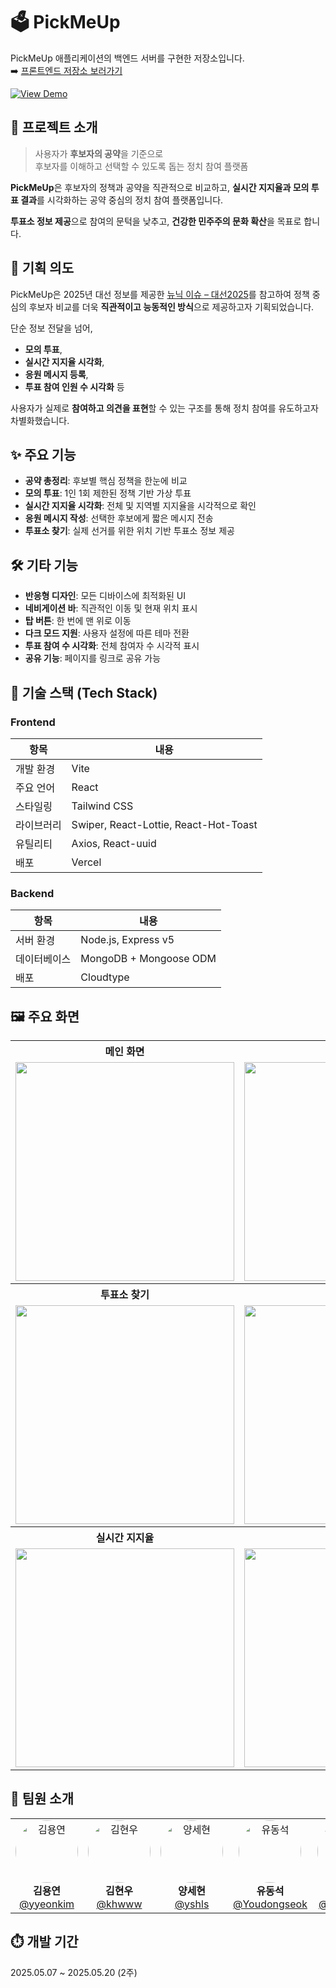 # 🗳️ PickMeUp

PickMeUp 애플리케이션의 백엔드 서버를 구현한 저장소입니다.  
➡️ [프론트엔드 저장소 보러가기](https://github.com/ureca-team1/PickMeUp-Frontend)

[![View Demo](https://img.shields.io/badge/🚀%20View%20Demo-Click%20Here-black)](https://pick-me-up-three.vercel.app/)

## 📌 프로젝트 소개

> 사용자가 **후보자의 공약**을 기준으로   
> 후보자를 이해하고 선택할 수 있도록 돕는 정치 참여 플랫폼

**PickMeUp**은 후보자의 정책과 공약을 직관적으로 비교하고, **실시간 지지율과 모의 투표 결과**를 시각화하는 공약 중심의 정치 참여 플랫폼입니다.

**투표소 정보 제공**으로 참여의 문턱을 낮추고, **건강한 민주주의 문화 확산**을 목표로 합니다.

## 🎯 기획 의도

PickMeUp은 2025년 대선 정보를 제공한 [뉴닉 이슈 – 대선2025](https://newneek.co/issue/election2025)를 참고하여 정책 중심의 후보자 비교를 더욱 **직관적이고 능동적인 방식**으로 제공하고자 기획되었습니다.

단순 정보 전달을 넘어,

- **모의 투표**,
- **실시간 지지율 시각화**,
- **응원 메시지 등록**,
- **투표 참여 인원 수 시각화** 등

사용자가 실제로 **참여하고 의견을 표현**할 수 있는 구조를 통해 정치 참여를 유도하고자 차별화했습니다.

## ✨ 주요 기능

- **공약 총정리**: 후보별 핵심 정책을 한눈에 비교
- **모의 투표**: 1인 1회 제한된 정책 기반 가상 투표
- **실시간 지지율 시각화**: 전체 및 지역별 지지율을 시각적으로 확인
- **응원 메시지 작성**: 선택한 후보에게 짧은 메시지 전송
- **투표소 찾기**: 실제 선거를 위한 위치 기반 투표소 정보 제공

## 🛠️ 기타 기능

- **반응형 디자인**: 모든 디바이스에 최적화된 UI
- **네비게이션 바**: 직관적인 이동 및 현재 위치 표시
- **탑 버튼**: 한 번에 맨 위로 이동
- **다크 모드 지원**: 사용자 설정에 따른 테마 전환
- **투표 참여 수 시각화**: 전체 참여자 수 시각적 표시
- **공유 기능**: 페이지를 링크로 공유 가능

## 🧰 기술 스택 (Tech Stack)

### Frontend

| 항목       | 내용                                  |
| ---------- | ------------------------------------- |
| 개발 환경  | Vite                                  |
| 주요 언어  | React                                 |
| 스타일링   | Tailwind CSS                          |
| 라이브러리 | Swiper, React-Lottie, React-Hot-Toast |
| 유틸리티   | Axios, React-uuid                     |
| 배포       | Vercel                                |

### Backend

| 항목         | 내용                   |
| ------------ | ---------------------- |
| 서버 환경    | Node.js, Express v5    |
| 데이터베이스 | MongoDB + Mongoose ODM |
| 배포         | Cloudtype              |


<h2>🖼️ 주요 화면</h2>

<table>
  <tr>
    <th>메인 화면</th>
    <th>공약 총정리</th>
  </tr>
  <tr>
    <td><img src="https://github.com/user-attachments/assets/628949ad-1ccd-4fa1-8612-5ee2fbe3345f" width="350"/></td>
    <td><img src="https://github.com/user-attachments/assets/ca279b60-b9ff-46b7-8191-61da9face8a9" width="350"/></td>
  </tr>
  <tr>
    <th>투표소 찾기</th>
    <th>모의 투표</th>
  </tr>
  <tr>
    <td><img src="https://github.com/user-attachments/assets/84dcc079-badd-4dfd-ab1f-d5389aebe750" width="350"/></td>
    <td><img src="https://github.com/user-attachments/assets/807b1bc2-c3b7-4532-aea4-18dd546ecce2" width="350"/></td>
  </tr>
  <tr>
    <th>실시간 지지율</th>
    <th>응원 한마디</th>
  </tr>
  <tr>
    <td><img src="https://github.com/user-attachments/assets/c6a81d14-3239-4015-b8ca-7ed6faf85862" width="350"/></td>
    <td><img src="https://github.com/user-attachments/assets/5ecdc217-7544-46d5-ae8c-656ac8719958" width="350"/></td>
  </tr>
</table>


## 👥 팀원 소개

<div align="center">

<table>
  <tr>
    <td align="center">
      <img src="https://github.com/yyeonkim.png?size=100" width="100" height="100" alt="김용연" style="border-radius: 50%" /><br/>
      <strong>김용연</strong><br/>
      <a href="https://github.com/yyeonkim">@yyeonkim</a>
    </td>
    <td align="center">
      <img src="https://github.com/khwww.png?size=100" width="100" height="100" alt="김현우" style="border-radius: 50%" /><br/>
      <strong>김현우</strong><br/>
      <a href="https://github.com/khwww">@khwww</a>
    </td>
    <td align="center">
      <img src="https://github.com/yshls.png?size=100" width="100" height="100" alt="양세현" style="border-radius: 50%" /><br/>
      <strong>양세현</strong><br/>
      <a href="https://github.com/yshls">@yshls</a>
    </td>
    <td align="center">
      <img src="https://github.com/Youdongseok.png?size=100" width="100" height="100" alt="유동석" style="border-radius: 50%" /><br/>
      <strong>유동석</strong><br/>
      <a href="https://github.com/Youdongseok">@Youdongseok</a>
    </td>
    <td align="center">
      <img src="https://github.com/Hanyeojun.png?size=100" width="100" height="100" alt="한여준" style="border-radius: 50%" /><br/>
      <strong>한여준</strong><br/>
      <a href="https://github.com/Hanyeojun">@Hanyeojun</a>
    </td>
  </tr>
</table>

</div>

## ⏱️ 개발 기간

2025.05.07 ~ 2025.05.20 (2주)
